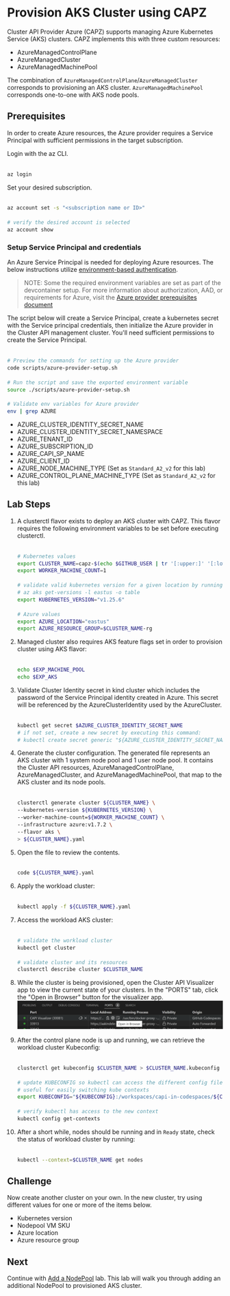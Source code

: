 # Provision AKS Cluster using CAPZ

Cluster API Provider Azure (CAPZ) supports managing Azure Kubernetes Service (AKS) clusters. CAPZ implements this with three custom resources:

- AzureManagedControlPlane
- AzureManagedCluster
- AzureManagedMachinePool

The combination of `AzureManagedControlPlane`/`AzureManagedCluster` corresponds to provisioning an AKS cluster. `AzureManagedMachinePool` corresponds one-to-one with AKS node pools.

## Prerequisites

In order to create Azure resources, the Azure provider requires a Service Principal with sufficient permissions in the target subscription.

Login with the az CLI.

```bash

az login

```

Set your desired subscription.

```bash

az account set -s "<subscription name or ID>"

# verify the desired account is selected
az account show

```

### Setup Service Principal and credentials

An Azure Service Principal is needed for deploying Azure resources. The below instructions utilize [environment-based authentication](https://docs.microsoft.com/en-us/go/azure/azure-sdk-go-authorization#use-environment-based-authentication).

> NOTE: Some the required environment variables are set as part of the devcontainer setup. For more information about authorization, AAD, or requirements for Azure, visit the [Azure provider prerequisites document](https://capz.sigs.k8s.io/topics/getting-started.html#prerequisites)

The script below will create a Service Principal, create a kubernetes secret with the Service principal credentials, then initialize the Azure provider in the Cluster API management cluster.
You'll need sufficient permissions to create the Service Principal.

```bash

# Preview the commands for setting up the Azure provider
code scripts/azure-provider-setup.sh

# Run the script and save the exported environment variable
source ./scripts/azure-provider-setup.sh

# Validate env variables for Azure provider
env | grep AZURE

```

- AZURE_CLUSTER_IDENTITY_SECRET_NAME
- AZURE_CLUSTER_IDENTITY_SECRET_NAMESPACE
- AZURE_TENANT_ID
- AZURE_SUBSCRIPTION_ID
- AZURE_CAPI_SP_NAME
- AZURE_CLIENT_ID
- AZURE_NODE_MACHINE_TYPE (Set as `Standard_A2_v2` for this lab)
- AZURE_CONTROL_PLANE_MACHINE_TYPE (Set as `Standard_A2_v2` for this lab)

## Lab Steps

1. A clusterctl flavor exists to deploy an AKS cluster with CAPZ. This flavor requires the following environment variables to be set before executing clusterctl.

    ```bash

    # Kubernetes values
    export CLUSTER_NAME=capz-$(echo $GITHUB_USER | tr '[:upper:]' '[:lower:]')-aks
    export WORKER_MACHINE_COUNT=1

    # validate valid kubernetes version for a given location by running
    # az aks get-versions -l eastus -o table
    export KUBERNETES_VERSION="v1.25.6"

    # Azure values
    export AZURE_LOCATION="eastus"
    export AZURE_RESOURCE_GROUP=$CLUSTER_NAME-rg

    ```

2. Managed cluster also requires AKS feature flags set in order to provision cluster using AKS flavor:

    ```bash

    echo $EXP_MACHINE_POOL
    echo $EXP_AKS

    ```

3. Validate Cluster Identity secret in kind cluster which includes the password of the Service Principal identity created in Azure. This secret will be referenced by the AzureClusterIdentity used by the AzureCluster.

    ```bash

    kubectl get secret $AZURE_CLUSTER_IDENTITY_SECRET_NAME
    # if not set, create a new secret by executing this command:
    # kubectl create secret generic "${AZURE_CLUSTER_IDENTITY_SECRET_NAME}" --from-literal=clientSecret="${AZURE_CLIENT_SECRET}" --namespace "${AZURE_CLUSTER_IDENTITY_SECRET_NAMESPACE}"

    ```

4. Generate the cluster configuration. The generated file represents an AKS cluster with 1 system node pool and 1 user node pool. It contains the Cluster API resources, AzureManagedControlPlane, AzureManagedCluster, and AzureManagedMachinePool, that map to the AKS cluster and its node pools.

    ```bash

    clusterctl generate cluster ${CLUSTER_NAME} \
    --kubernetes-version ${KUBERNETES_VERSION} \
    --worker-machine-count=${WORKER_MACHINE_COUNT} \
    --infrastructure azure:v1.7.2 \
    --flavor aks \
    > ${CLUSTER_NAME}.yaml

    ```

5. Open the file to review the contents.

    ```bash

    code ${CLUSTER_NAME}.yaml

    ```

6. Apply the workload cluster:

    ```bash

    kubectl apply -f ${CLUSTER_NAME}.yaml

    ```

7. Access the workload AKS cluster:

    ```bash

    # validate the workload cluster
    kubectl get cluster

    # validate cluster and its resources
    clusterctl describe cluster $CLUSTER_NAME

    ```

8. While the cluster is being provisioned, open the Cluster API Visualizer app to view the current state of your clusters.
  In the "PORTS" tab, click the "Open in Browser" button for the visualizer app.
  ![Open Cluster API Visualizer](/images/open-capi-visualizer.png)

9. After the control plane node is up and running, we can retrieve the workload cluster Kubeconfig:

    ```bash

    clusterctl get kubeconfig $CLUSTER_NAME > $CLUSTER_NAME.kubeconfig

    # update KUBECONFIG so kubectl can access the different config files.
    # useful for easily switching kube contexts
    export KUBECONFIG="${KUBECONFIG}:/workspaces/capi-in-codespaces/${CLUSTER_NAME}.kubeconfig"

    # verify kubectl has access to the new context
    kubectl config get-contexts

    ```

10. After a short while, nodes should be running and in `Ready` state, check the status of workload cluster by running:

    ```bash

    kubectl --context=$CLUSTER_NAME get nodes

    ```

## Challenge

Now create another cluster on your own. In the new cluster, try using different values for one or more of the items below.

- Kubernetes version
- Nodepool VM SKU
- Azure location
- Azure resource group

## Next

Continue with [Add a NodePool](./3-add-nodepool.md) lab. This lab will walk you through adding an additional NodePool to provisioned AKS cluster.

